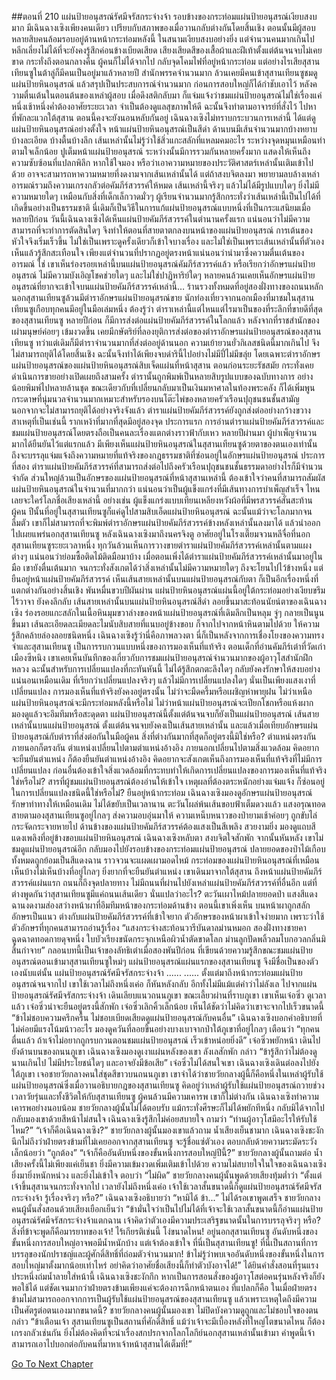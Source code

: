 ##ตอนที่ 210 แผ่นป้ายอนุสรณ์รัศมีจรัสกระจ่างจ้า
รอบข้างของกระท่อมแผ่นป้ายอนุสรณ์เงียบสงบมาก มีเฉินฉางเซิงเพียงคนเดียว เปรียบกับสภาพของเมื่อวานกลับต่างกันโดยสิ้นเชิง ตอนนั้นมีผู้สอบหลายสิบคนล้อมรอบอยู่ด้านหน้ากระท่อมหลังนี้
ในสนามเงียบสงบอย่างยิ่ง แต่จำนวนคนมากเกินไป หลีกเลี่ยงไม่ได้ที่จะยังคงรู้สึกค่อนข้างเบียดเสียด เสียงเสียดสีของเสื้อผ้าและฝีเท้าตั้งแต่ต้นจนจบไม่เคยขาด กระทั่งถึงตอนกลางคืน ผู้คนก็ไม่ได้จากไป กลับจุดโคมไฟที่อยู่หน้ากระท่อม แต่อย่างไรเสียสุสานเทียนซูในต้าลู่ก็มีคนเป็นอยู่มาแล้วหลายปี สำนักพรรคจำนวนมาก ล้วนเคยมีคนเข้าสุสานเทียนซูชมดูแผ่นป้ายหินอนุสรณ์ แล้วสรุปเป็นประสบการณ์จำนวนมาก ก่อนการสอบใหญ่ก็ได้กำชับเอาไว้ หลังความตื่นเต้นในตอนต้นของเหล่าผู้สอบ เมื่อดึงสติกลับมา ก็แจ่มแจ้งว่าชมแผ่นป้ายอนุสรณ์ไม่ใช่เรื่องแค่หนึ่งเช้าหนึ่งค่ำต้องอาศัยระยะเวลา จำเป็นต้องดูแลสุขภาพให้ดี ฉะนั้นจึงทำตามอาจารย์ที่สั่งไว้ ไปหาที่พักละแวกใต้สุสาน ตอนนี้คงจะยังนอนหลับกันอยู่
เฉินฉางเซิงไม่ทราบกระบวนการเหล่านี้ ได้แต่ดูแผ่นป้ายหินอนุสรณ์อย่างตั้งใจ
หน้าแผ่นป้ายหินอนุสรณ์เป็นสีดำ ด้านบนมีเส้นจำนวนมากบ้างหยาบบ้างละเอียด บ้างตื้นบ้างลึก เส้นเหล่านั้นไม่รู้ว่าใช้สิ่วแกะสลักที่แหลมคมอะไร ระหว่างจุดหมุนเหมือนทำตามใจเล็กน้อย ปูเต็มหน้าแผ่นป้ายอนุสรณ์ ระหว่างนั้นมีการรวมกันหลายครั้งมาก แสดงให้เห็นถึงความซับซ้อนที่แปลกพิลึก หากใช้ใจมอง หรือว่าเอาความหมายของประวัติศาสตร์เหล่านั้นเติมเข้าไปด้วย อาจจะสามารถหาความหมายที่งดงามจากเส้นเหล่านั้นได้ แต่ถ้าสงบจิตลงมา พยายามลบล้างเหล่าอารมณ์รวมถึงความเกรงกลัวต่อคัมภีร์สวรรค์ให้หมด เส้นเหล่านี้จริงๆ แล้วไม่ได้มีรูปแบบใดๆ ยิ่งไม่มีความหมายใดๆ เหมือนกับสิ่งที่เด็กเล็กวาดมั่วๆ ผู้เรียนจำนวนมากรู้สึกกระทั่งว่าเส้นเหล่านี้เป็นไปได้ที่เกิดขึ้นอย่างเป็นธรรมชาติ นี่เดิมก็เป็นวิธีในการแก้แผ่นป้ายอนุสรณ์แบบหนึ่งที่เป็นกระแสนิยมเมื่อหลายปีก่อน
วันนี้เฉินฉางเซิงได้เห็นแผ่นป้ายคัมภีร์สวรรค์ในตำนานครั้งแรก แน่นอนว่าไม่มีความสามารถที่จะทำการตัดสินใดๆ จึงทำให้ตอนที่สายตาตกลงบนหน้าของแผ่นป้ายอนุสรณ์ การเต้นของหัวใจจึงเริ่มเร็วขึ้น ไม่ใช่เป็นเพราะดูครั้งเดียวก็เข้าใจบางเรื่อง และไม่ใช่เป็นเพราะเส้นเหล่านั้นที่ตัวเองเห็นแล้วรู้สึกสะเทือนใจ เพียงแต่จำนวนที่ปรากฏอยู่ตรงหน้าแน่นอนว่านำมาซึ่งความตื่นเต้นของอารมณ์
ใช่ เขาเห็นร่องรอยเหล่านี้บนแผ่นป้ายอนุสรณ์คัมภีร์สวรรค์แล้ว หรือเรียกว่าอักษรแผ่นป้ายอนุสรณ์
ไม่มีความบังเอิญโชคช่วยใดๆ และไม่ใช่ปาฏิหาริย์ใดๆ หลายคนล้วนเคยเห็นอักษรแผ่นป้ายอนุสรณ์ที่ยากจะเข้าใจบนแผ่นป้ายคัมภีร์สวรรค์เหล่านี้… ร้านรวงทั้งหมดที่อยู่สองฝั่งทางของถนนหลักนอกสุสานเทียนซูล้วนมีตำราอักษรแผ่นป้ายอนุสรณ์ขาย นักท่องเที่ยวจากนอกเมืองที่มาชมในสุสานเทียนซูเกือบทุกคนมีอยู่ในมือเล่มหนึ่ง ต้องรู้ว่า ตำราเหล่านี้แต่ไหนแต่ไรมาเป็นของที่ระลึกที่ขายดีที่สุดของสุสานเทียนซู
หลายปีก่อน ก็มีการส่งต่อแผ่นป้ายคัมภีร์สวรรค์ในโลกแล้ว หลังจากที่ราชสำนักของเผ่ามนุษย์ค่อยๆ เข้มงวดขึ้น เคยมีกษัตริย์ที่ลองยุติการส่งต่อของตำราอักษรแผ่นป้ายอนุสรณ์ของสุสานเทียนซู ทว่าแต่เดิมก็มีตำราจำนวนมากที่ส่งต่ออยู่ด้านนอก ความเย้ายวนยั่วกิเลสชนิดนี้มากเกินไป จึงไม่สามารถยุติได้โดยสิ้นเชิง ฉะนั้นจึงทำได้เพียงจบดำรินี้ไปอย่างไม่มีปี่ไม่มีขลุ่ย
โดยเฉพาะตำราอักษรแผ่นป้ายอนุสรณ์ของแผ่นป้ายหินอนุสรณ์สิบเจ็ดแผ่นที่หน้าสุสาน ตอนก่อนระยะรัชสมัย กระทั่งเคยดำเนินการขายอย่างเปิดเผยถึงสามครั้ง ตำรานั้นถูกพิมพ์เป็นหลายสิบรูปแบบของฉบับทางการ อย่างน้อยพิมพ์ไปหลายล้านชุด ขณะเดียวกับที่เปลี่ยนกลับมาเป็นเงินมหาศาลในท้องพระคลัง ก็ได้เพิ่มพูนกระดาษที่นุ่มนวลจำนวนมากเหมาะสำหรับรองบนโต๊ะไพ่ของหลายครัวเรือนปุถุชนชนชั้นสามัญ
นอกจากจะไม่สามารถยุติได้อย่างจริงจังแล้ว ตำราแผ่นป้ายคัมภีร์สวรรค์ยังถูกส่งต่ออย่างกว้างขวาง สาเหตุที่เป็นเช่นนี้ รากเหง้าที่มากที่สุดมีอยู่สองจุด ประการแรก การอ่านตำราแผ่นป้ายคัมภีร์สวรรค์และชมแผ่นป้ายอนุสรณ์โดยตรงถือเป็นคนละเรื่องแตกต่างราวฟ้ากับเหว หลายปีผ่านมา ผู้บำเพ็ญจำนวนมากได้ยืนยันไว้แต่แรกแล้ว มีเพียงเห็นแผ่นป้ายหินอนุสรณ์ในสุสานเทียนซูด้วยตาของตนเองเท่านั้น ถึงจะบรรลุแจ่มแจ้งถึงความหมายที่แท้จริงของกฎธรรมชาติที่ซ่อนอยู่ในอักษรแผ่นป้ายอนุสรณ์ ประการที่สอง ตำราแผ่นป้ายคัมภีร์สวรรค์ที่สามารถส่งต่อไปถึงครัวเรือนปุถุชนชนชั้นธรรมดาอย่างไรก็มีจำนวนจำกัด ส่วนใหญ่ล้วนเป็นอักษรของแผ่นป้ายอนุสรณ์ที่หน้าสุสานเหล่านี้ ต้องเข้าใจว่าคนที่สามารถสัมผัสแผ่นป้ายหินอนุสรณ์ในจำนวนที่มากกว่า แน่นอนว่าเป็นผู้แข็งแกร่งที่มีเส้นทางการบำเพ็ญสำเร็จ ไหนเลยจะใคร่โลภชื่อเสียงเหล่านี้ อย่างเช่น ผู้แข็งแกร่งแบบเทียนเหลียงหวังผ้อที่มีพรสวรรค์สั่นสะท้านผู้คน ปีนั้นที่อยู่ในสุสานเทียนซูก็แค่ดูไปสามสิบเอ็ดแผ่นป้ายหินอนุสรณ์ ฉะนั้นแม้ว่าจะโลภมากจนลืมตัว เขาก็ไม่สามารถที่จะพิมพ์ตำราอักษรแผ่นป้ายคัมภีร์สวรรค์ข้างหลังเหล่านั้นลงมาได้ แล้วนำออกไปเผยแพร่นอกสุสานเทียนซู
หลังเฉินฉางเซิงมาถึงนครจิงตู อาศัยอยู่ในโรงเตี๊ยมจวนหลีจื่อที่นอกสุสานเทียนซูระยะเวลาหนึ่ง ทุกวันล้วนเห็นการวางขายตำราแผ่นป้ายคัมภีร์สวรรค์เหล่านั้นตามแผงต่างๆ แน่นอนว่าย่อมซื้อติดไม้ติดมือมาบ้าง เมื่อตอนเพิ่งได้ตำราแผ่นป้ายคัมภีร์สวรรค์เหล่านั้นมาอยู่ในมือ เขายังตื่นเต้นมาก จนกระทั่งสังเกตได้ว่าสิ่งเหล่านั้นไม่มีความหมายใดๆ ถึงจะโยนไปไว้ข้างหนึ่ง
แต่ยืนอยู่หน้าแผ่นป้ายคัมภีร์สวรรค์ เห็นเส้นสายเหล่านั้นบนแผ่นป้ายอนุสรณ์กับตา ก็เป็นอีกเรื่องหนึ่งที่แตกต่างกันอย่างสิ้นเชิง
พันหมื่นขวบปีผันผ่าน แผ่นป้ายหินอนุสรณ์แผ่นนี้อยู่ใต้กระท่อมอย่างเงียบขรึมไร้วาจา ยังคงลึกลับ
เส้นสายเหล่านั้นบนแผ่นป้ายหินอนุสรณ์สีดำ ลอยขึ้นมาสะท้อนนัยน์ตาของเฉินฉางเซิง ร่องรอยแกะสลักในเนื้อหินมุมขวาล่างของหน้าแผ่นป้ายอนุสรณ์ที่เดิมลึกเป็นหลุม จู่ๆ กลายเป็นนูนขึ้นมา เส้นละเอียดละเมียดละไมนับสิบสายที่แนบอยู่ข้างขอบ ก็จากไปจากหน้าหินตามไปด้วย ให้ความรู้สึกคล้ายล่องลอยชนิดหนึ่ง
เฉินฉางเซิงรู้ว่านี่คือภาพลวงตา นี่ก็เป็นหลังจากการเชื่องโยงของความทรงจำและสุสานเทียนซู เป็นการรบกวนแบบหนึ่งของการมองเห็นที่แท้จริง ตอนเด็กที่อ่านคัมภีร์เต๋าที่วัดเก่าเมืองซีหนิง เขาเคยเห็นบันทึกของเกี่ยวกับการชมแผ่นป้ายอนุสรณ์จำนวนมากของผู้อาวุโสสำนักฝึกหลวง ฉะนั้นสำหรับการเปลี่ยนแปลงที่กะทันหันนี้ ไม่ได้รู้สึกตกตะลึงใดๆ กลับยังคงรักษาให้สงบอย่างแน่นอนเหมือนเดิม
ที่เรียกว่าเปลี่ยนแปลงจริงๆ แล้วไม่มีการเปลี่ยนแปลงใดๆ นั่นเป็นเพียงแสงเงาที่เปลี่ยนแปลง การมองเห็นที่แท้จริงยังคงอยู่ตรงนั้น
ไม่ว่าจะมืดครึ้มหรือเผชิญห่าพายุฝน ไม่ว่าเหนือแผ่นป้ายหินอนุสรณ์จะมีกระท่อมหลังนี้หรือไม่ ไม่ว่าหน้าแผ่นป้ายอนุสรณ์จะเปียกโชกหรือแห้งผาก มองดูแล้วจะอึมทึมหรือสะดุดตา แผ่นป้ายอนุสรณ์นี้ตั้งแต่ต้นจนจบก็ยังเป็นแผ่นป้ายอนุสรณ์ เส้นสายเหล่านั้นบนแผ่นป้ายอนุสรณ์ ตั้งแต่ต้นจนจบยังคงเป็นเส้นสายเหล่านั้น และแล้วเมื่อเทียบอักษรแผ่นป้ายอนุสรณ์กับตำราที่ส่งต่อกันในมือผู้คน สิ่งที่ต่างกันมากที่สุดก็อยู่ตรงนี้มิใช่หรือ?
ตำแหน่งตรงกัน ภายนอกก็ตรงกัน
ตำแหน่งเปลี่ยนไปตามตำแหน่งอ้างอิง ภายนอกเปลี่ยนไปตามสิ่งแวดล้อม
คิดอยากจะยืนยันตำแหน่ง ก็ต้องยืนยันตำแหน่งอ้างอิง
คิดอยากจะสังเกตเห็นถึงการมองเห็นที่แท้จริงที่ไม่มีการเปลี่ยนแปลง ก่อนอื่นต้องเข้าใจสิ่งแวดล้อมที่กระทบทำให้เกิดการเปลี่ยนแปลงของการมองเห็นที่แท้จริงใช่หรือไม่?
สารที่ผู้ชมแผ่นป้ายอนุสรณ์ต้องอ่านให้เข้าใจ เหตุผลที่ต้องตระหนักอย่างแจ่มแจ้ง ก็ซ่อนอยู่ในการเปลี่ยนแปลงชนิดนี้ใช่หรือไม่?
ยืนอยู่หน้ากระท่อม เฉินฉางเซิงมองดูอักษรแผ่นป้ายอนุสรณ์ รักษาท่าทางให้เหมือนเดิม ไม่ได้ขยับเป็นเวลานาน
ตะวันโผล่พ้นเส้นขอบฟ้าเต็มดวงแล้ว แสงอรุณทอดสายตามองสุสานเทียนซูอยู่ไกลๆ ส่งความอบอุ่นมาให้ ความเหน็บหนาวของป่ายามเช้าค่อยๆ ถูกขับไล่กระจัดกระจายหายไป ด้านข้างของแผ่นป้ายคัมภีร์สวรรค์ต้องแสงเป็นสีเพลิง สวยงามยิ่ง
มองดูแถบสีแดงเพลิงที่อยู่ข้างขอบแผ่นป้ายหินอนุสรณ์ เฉินฉางเซิงหลับตา สงบจิตใจสักพัก จากนั้นหันหลัง
เขาไม่ชมดูแผ่นป้ายอนุสรณ์อีก กลับมองไปยังรอบข้างของกระท่อมแผ่นป้ายอนุสรณ์
ปลายยอดของป่าไม้เกือบทั้งหมดถูกย้อมเป็นสีแดงฉาน ราวจวนจะแผดเผามอดไหม้ กระท่อมของแผ่นป้ายหินอนุสรณ์ที่เหมือนเห็นบ้างไม่เห็นบ้างที่อยู่ไกลๆ ยิ่งยากที่จะยืนยันตำแหน่ง เขาเดินมาจากใต้สุสาน ถึงหน้าแผ่นป้ายคัมภีร์สวรรค์แผ่นแรก ถนนก็ถึงจุดปลายทาง ไม่มีถนนที่ผ่านไปยังเหล่าแผ่นป้ายคัมภีร์สวรรค์ที่อื่นอีก แต่ที่ต่างพูดกันว่าสุสานเทียนซูมีแค่ถนนเส้นเดียว นั่นแปลว่าอะไร?
ตะวันเผาไหม้ปลายยอดป่า แสงสีแดงฉานงดงามส่องสว่างหน้าผาที่อึมทึมหน้าของกระท่อมด้านข้าง ตอนนี้เขาเพิ่งเห็น บนหน้าผาถูกสลักอักษรเป็นแนว
ต่างกับแผ่นป้ายคัมภีร์สวรรค์ที่เข้าใจยาก ตัวอักษรของหน้าผาเข้าใจง่ายมาก เพราะว่าใช้ตัวอักษรที่ทุกคนสามารถอ่านรู้เรื่อง
“แสงกระจ่างสะท้อนวารีบันดาลม่านหมอก สองฝั่งทางชายคาฉูดฉาดทอดกายดุจหนึ่ง ใบบัวเรียงขนัดกระจุกเหนือผิวน้ำตัดขาดโลก ม่านลูกปัดพลิ้วลมโบกอวลกลิ่นมิสิ้นกำจาย”
กลอนบทนี้เป็นเจ้าของลัทธิเต๋าเมื่อสองพันปีก่อน ที่เขียนด้วยความรู้สึกขณะชมแผ่นป้ายอนุสรณ์ตอนเข้ามาสุสานเทียนซูใหม่ๆ
แผ่นป้ายอนุสรณ์แผ่นแรกของสุสานเทียนซู จึงมีชื่อเป็นของตัวเองนับแต่นั้น แผ่นป้ายอนุสรณ์รัศมีจรัสกระจ่างจ้า
......
......
ตั้งแต่มาถึงหน้ากระท่อมแผ่นป้ายอนุสรณ์จนจากไป เขาใช้เวลาไม่ถึงหนึ่งเค่อ ก็หันหลังกลับ อีกทั้งไม่มีแม้แต่คำว่าไม่ลังเล
ไปจากแผ่นป้ายอนุสรณ์รัศมีจรัสกระจ่างจ้า เดินเลียบแนวถนนภูเขา ขณะเลี้ยวผ่านที่ราบภูเขา เขาเห็นเจ๋อซิ่ว ดูเวลาแล้ว เจ๋อซิ่วน่าจะยืนอยู่ตรงนี้สักพัก
เจ๋อซิ่วเลิกคิ้วเล็กน้อย เห็นได้ชัดว่าไม่คิดว่าเขาจะจากไปเร็วขนาดนี้
“ข้าไม่ชอบความครึกครื้น ไม่ชอบเบียดเสียดดูแผ่นป้ายอนุสรณ์กับคนอื่น” เฉินฉางเซิงบอกคำอธิบายที่ไม่ค่อยมีแรงโน้มน้าวอะไร มองดูควันที่ลอยขึ้นอย่างบางเบาจากป่าใต้ภูเขาที่อยู่ไกลๆ เตือนว่า “ทุกคนตื่นแล้ว ถ้าเจ้าไม่อยากถูกรบกวนตอนชมแผ่นป้ายอนุสรณ์ เร็วเข้าหน่อยยิ่งดี”
เจ๋อซิ่วพยักหน้า เดินไปยังด้านบนของถนนภูเขา
เฉินฉางเซิงมองดูเงาแผ่นหลังของเขา ลังเลสักพัก กล่าว “ข้ารู้สึกว่าไม่ต้องดูนานเกินไป ไม่มีประโยชน์ใดๆ และอาจยังมีข้อเสีย”
เจ๋อซิ่วไม่ได้สนใจเขา
เฉินฉางเซิงเดินต่อลงไปยังใต้ภูเขา เจอชายวัยกลางคนใส่ชุดสีขาวบนถนนภูเขา
เขาจำได้ว่าชายวัยกลางผู้นี้ก็คือหนึ่งในเหล่าผู้รับใช้แผ่นป้ายอนุสรณ์ซึ่งเมื่อวานอธิบายกฎของสุสานเทียนซู
คิดอยู่ว่าเหล่าผู้รับใช้แผ่นป้ายอนุสรณ์ถวายช่วงเวลาวัยรุ่นและทั้งชีวิตให้กับสุสานเทียนซู ผู้คนล้วนมีความเคารพ เขาก็ไม่ต่างกัน เฉินฉางเซิงทำความเคารพอย่างนอบน้อม
ชายวัยกลางผู้นั้นไม่ได้ตอบรับ แม้กระทั่งศีรษะก็ไม่ได้พยักทีหนึ่ง กลับมิได้จากไป กลับมองเขาด้วยสีหน้าไม่สนใจ
เฉินฉางเซิงรู้สึกไม่ค่อยสบายใจ ถามว่า “ท่านผู้อาวุโสมีอะไรให้รับใช้ไหม?”
“เจ้าก็คือเฉินฉางเซิง?” ชายวัยกลางผู้นั้นมองเขาแล้วถาม น้ำเสียงเย็นชามาก
เฉินฉางเซิงชะงัก นึกไม่ถึงว่าฝ่ายตรงข้ามที่ไม่เคยออกจากสุสานเทียนซู จะรู้ชื่อแซ่ตัวเอง ตอบกลับด้วยความระมัดระวังเล็กน้อยว่า “ถูกต้อง”
“เจ้าก็คืออันดับหนี่งของขั้นหนึ่งการสอบใหญ่ปีนี้?” ชายวัยกลางผู้นั้นถามต่อ น้ำเสียงครั้งนี้ไม่เพียงแค่เย็นชา ยิ่งมีความเข้มงวดเพิ่มเติมเข้าไปด้วย
ความไม่สบายใจในใจของเฉินฉางเซิงยิ่งมายิ่งหนักหน่วง และยิ่งไม่เข้าใจ ตอบว่า “ไม่ผิด”
ชายวัยกลางคนผู้นั้นพูดด้วยเสียงทุ้มต่ำว่า “ตั้งแต่เจ้าขึ้นสุสานจนกระทั่งจากไป เวลายังไม่ถึงหนึ่งเค่อ เจ้าใช้เวลาสั้นขนาดนี้ก็ดูแผ่นป้ายอนุสรณ์รัศมีจรัสกระจ่างจ้า รู้เรื่องจริงๆ หรือ?”
เฉินฉางเซิงอธิบายว่า “หามิได้ ข้า...”
ไม่ได้รอเขาพูดเสร็จ ชายวัยกลางคนผู้นั้นสั่งสอนด้วยเสียงเยือกเย็นว่า “ข้ามั่นใจว่าเป็นไปไม่ได้ที่เจ้าจะใช้เวลาสั้นขนาดนี้ก็อ่านแผ่นป้ายอนุสรณ์รัศมีจรัสกระจ่างจ้าแตกฉาน เจ้าคิดว่าตัวเองมีความประเสริฐขนาดนั้นในการบรรลุจริงๆ หรือ? สิ่งที่ข้าจะพูดก็คือมารยาทของเจ้า! ไร้เกียรติเช่นนี้ โง่ขนาดไหน! อยู่นอกสุสานเทียนซู อันดับหนึ่งของขั้นหนึ่งการสอบใหญ่อาจพอมีน้ำหนักบ้าง แต่เจ้าต้องเข้าใจ ที่นี่เป็นสุสานเทียนซู! ที่นี่เป็นสถานที่การบรรลุของนักปราชญ์และผู้ศักดิ์สิทธิ์ที่ถ่อมตัวจำนวนมาก! ข้าไม่รู้ว่าพบเจออันดับหนึ่งของขั้นหนึ่งในการสอบใหญ่มาตั้งมากน้อยเท่าไหร่ อย่าคิดว่าอาศัยชื่อเสียงนี้ก็ทำตัวบังอาจได้!”
ได้ยินคำสั่งสอนที่รุนแรงประหนึ่งถ่มน้ำลายใส่หน้านี้ เฉินฉางเซิงชะงักกึก หากเป็นการสอนสั่งของผู้อาวุโสต่อคนรุ่นหลังจริงก็ยังพอใช้ได้ แต่ชัดเจนมากว่าฝ่ายตรงข้ามเพียงแค่จะต้องการฉีกหน้าตนเอง ที่แปลกก็คือ ในเมื่อฝ่ายตรงข้ามไม่สามารถออกจากการเป็นผู้รับใช้แผ่นป้ายอนุสรณ์ของสุสานเทียนซู แล้วเพราะเหตุใดถึงมีความเป็นศัตรูต่อตนเองมากขนาดนี้?
ชายวัยกลางคนผู้นั้นมองเขา ไม่ปิดบังความดูถูกและไม่ชอบใจของตน กล่าว “ข้าเตือนเจ้า สุสานเทียนซูเป็นสถานที่ศักดิ์สิทธิ์ แม้ว่าเจ้าจะมีเบื้องหลังที่ใหญ่โตขนาดไหน ก็ต้องเกรงกลัวเช่นกัน ยิ่งไม่ต้องคิดที่จะนำเรื่องสกปรกจากโลกโลกีย์นอกสุสานเหล่านั้นเข้ามา คำพูดนี้เจ้าสามารถเอาไปบอกต่อกับคนที่มาหาเจ้าหน้าสุสานได้เต็มที่!”


[Go To Next Chapter]( ./212.md)